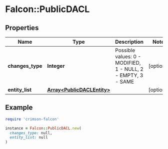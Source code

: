 # Falcon::PublicDACL

## Properties

| Name | Type | Description | Notes |
| ---- | ---- | ----------- | ----- |
| **changes_type** | **Integer** | Possible values: 0 - MODIFIED, 1 - NULL, 2 - EMPTY, 3 - SAME | [optional] |
| **entity_list** | [**Array&lt;PublicDACLEntity&gt;**](PublicDACLEntity.md) |  | [optional] |

## Example

```ruby
require 'crimson-falcon'

instance = Falcon::PublicDACL.new(
  changes_type: null,
  entity_list: null
)
```

